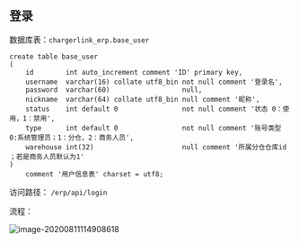 ## 登录

数据库表：`chargerlink_erp.base_user`

```mysql
create table base_user
(
    id        int auto_increment comment 'ID' primary key,
    username  varchar(16) collate utf8_bin not null comment '登录名',
    password  varchar(60)                  null,
    nickname  varchar(64) collate utf8_bin null comment '昵称',
    status    int default 0                not null comment '状态 0：使用，1：禁用',
    type      int default 0                not null comment '账号类型 0:系统管理员；1：分仓，2：商务人员',
    warehouse int(32)                      null comment '所属分仓仓库id ；若是商务人员默认为1'
)
    comment '用户信息表' charset = utf8;
```

访问路径： ` /erp/api/login `

流程：

![image-20200811114908618](D:\data\缓存\UML图\ERP\登录时序图.png)

